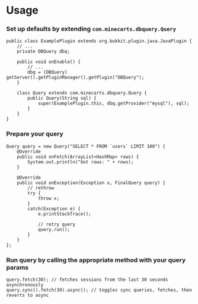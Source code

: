 # Usage

### Set up defaults by extending `com.minecarts.dbquery.Query`

    public class ExamplePlugin extends org.bukkit.plugin.java.JavaPlugin {
        // ...
        private DBQuery dbq;

        public void onEnable() {
            // ...
            dbq = (DBQuery) getServer().getPluginManager().getPlugin("DBQuery");
        }
        
        class Query extends com.minecarts.dbquery.Query {
            public Query(String sql) {
                super(ExamplePlugin.this, dbq.getProvider("mysql"), sql);
            }
        }
    }

### Prepare your query

    Query query = new Query("SELECT * FROM `users` LIMIT 100") {
        @Override
        public void onFetch(ArrayList<HashMap> rows) {
            System.out.println("Got rows: " + rows);
        }

        @Override
        public void onException(Exception x, FinalQuery query) {
            // rethrow
            try {
                throw x;
            }
            catch(Exception e) {
                e.printStackTrace();

                // retry query
                query.run();
            }
        }
    };

### Run query by calling the appropriate method with your query params

    query.fetch(30); // fetches sessions from the last 30 seconds asynchronously
    query.sync().fetch(30).async(); // toggles sync queries, fetches, then reverts to async
